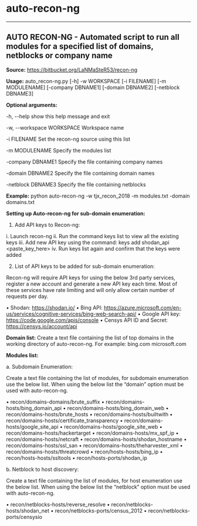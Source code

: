 # auto-recon-ng
---------------------------------------------------------------------------------------------------------------
AUTO RECON-NG - Automated script to run all modules for a specified list of domains, netblocks or company name
---------------------------------------------------------------------------------------------------------------

**Source:** https://bitbucket.org/LaNMaSteR53/recon-ng

**Usage:** auto_recon-ng.py [-h] -w WORKSPACE [-i FILENAME] [-m MODULENAME] [-company DBNAME1] [-domain DBNAME2] [-netblock DBNAME3]

**Optional arguments:**

  -h, --help            show this help message and exit
  
  -w, --workspace WORKSPACE Workspace name
  
  -i FILENAME           Set the recon-ng source using this list
  
  -m MODULENAME         Specify the modules list
  
  -company DBNAME1      Specify the file containing company names
  
  -domain DBNAME2       Specify the file containing domain names
  
  -netblock DBNAME3     Specify the file containing netblocks
  
**Example:**
python auto-recon-ng -w tjx_recon_2018 -m modules.txt -domain domains.txt

  
**Setting up Auto-recon-ng for sub-domain enumeration:**

1.	Add API keys to Recon-ng:

i.	Launch recon-ng
ii.	Run the command keys list to view all the existing keys
iii.	Add new API key using the command: keys add shodan_api <paste_key_here>
iv.	Run keys list again and confirm that the keys were added

2.	List of API keys to be added for sub-domain enumeration:

Recon-ng will require API keys for using the below 3rd party services, register a new account and generate a new API key each time. Most of these services have rate limiting and will only allow certain number of requests per day. 

•	Shodan: https://shodan.io/
•	Bing API: https://azure.microsoft.com/en-us/services/cognitive-services/bing-web-search-api/
•	Google API key: https://code.google.com/apis/console
•	Censys API ID and Secret:  https://censys.io/account/api


**Domain list:**
Create a text file containing the list of top domains in the working directory of auto-recon-ng. For example:
bing.com
microsoft.com

**Modules list:**

a.	Subdomain Enumeration:

Create a text file containing the list of modules, for subdomain enumeration use the below list. When using the below list the “domain” option must be used with auto-recon-ng.

•	recon/domains-domains/brute_suffix
•	recon/domains-hosts/bing_domain_api
•	recon/domains-hosts/bing_domain_web
•	recon/domains-hosts/brute_hosts
•	recon/domains-hosts/builtwith
•	recon/domains-hosts/certificate_transparency
•	recon/domains-hosts/google_site_api
•	recon/domains-hosts/google_site_web
•	recon/domains-hosts/hackertarget
•	recon/domains-hosts/mx_spf_ip
•	recon/domains-hosts/netcraft
•	recon/domains-hosts/shodan_hostname
•	recon/domains-hosts/ssl_san
•	recon/domains-hosts/theharvester_xml
•	recon/domains-hosts/threatcrowd
•	recon/hosts-hosts/bing_ip
•	recon/hosts-hosts/ssltools
•	recon/hosts-ports/shodan_ip

b.	Netblock to host discovery:

Create a text file containing the list of modules, for host enumeration use the below list. When using the below list the “netblock” option must be used with auto-recon-ng.

•	recon/netblocks-hosts/reverse_resolve
•	recon/netblocks-hosts/shodan_net
•	recon/netblocks-ports/census_2012
•	recon/netblocks-ports/censysio
